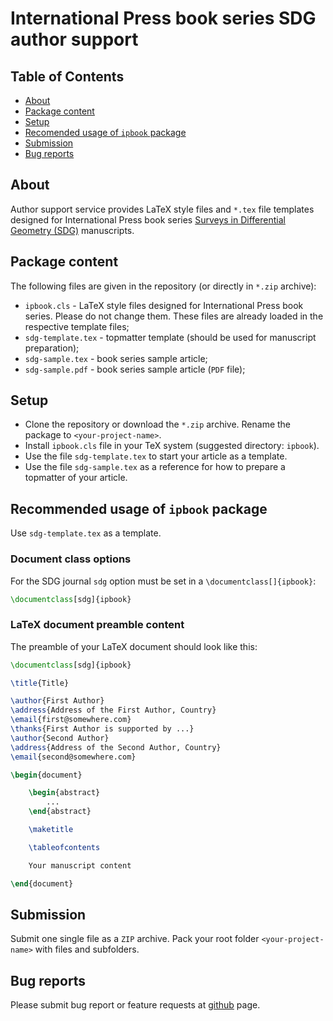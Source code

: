 # International Press book series SDG author support

## Table of Contents

* [About](#about)
* [Package content](#package-content)
* [Setup](#setup)
* [Recomended usage of `ipbook` package](#recomended-usage-of-ipbook-package)
* [Submission](#submission)
* [Bug reports](#bug-reports)

## About

Author support service provides LaTeX style files and `*.tex` file templates designed for International Press book series
[Surveys in Differential Geometry (SDG)](https://www.intlpress.com/site/pub/pages/books/_home/series/00000005/) manuscripts.

## Package content

The following files are given in the repository (or directly in `*.zip` archive):

* `ipbook.cls` - LaTeX style files designed for International Press book series.
  Please do not change them. These files are already loaded in the respective template files;
* `sdg-template.tex` - topmatter template (should be used for manuscript preparation);
* `sdg-sample.tex` - book series sample article;
* `sdg-sample.pdf` - book series sample article (`PDF` file);

## Setup
* Clone the repository or download the `*.zip` archive. Rename the package to `<your-project-name>`.
* Install `ipbook.cls` file in your TeX system (suggested directory: `ipbook`).
* Use the file `sdg-template.tex` to start your article as a template.
* Use the file `sdg-sample.tex` as a reference for how to prepare a topmatter of your article.

## Recommended usage of `ipbook` package

Use `sdg-template.tex` as a template.

### Document class options

For the SDG journal `sdg` option must be set
in a `\documentclass[]{ipbook}`:
```latex
\documentclass[sdg]{ipbook}
```

### LaTeX document preamble content

The preamble of your LaTeX document should look like this:

```latex
\documentclass[sdg]{ipbook}

\title{Title}

\author{First Author}
\address{Address of the First Author, Country}
\email{first@somewhere.com}
\thanks{First Author is supported by ...}
\author{Second Author}
\address{Address of the Second Author, Country}
\email{second@somewhere.com}

\begin{document}

    \begin{abstract}
        ...
    \end{abstract}

    \maketitle

    \tableofcontents

    Your manuscript content

\end{document}
```

## Submission

Submit one single file as a `ZIP` archive.
Pack your root folder `<your-project-name>` with files and subfolders.

## Bug reports

Please submit bug report or feature requests at
[github](https://github.com/vtex-soft/texsupport.intlpress-sdg/issues) page.
